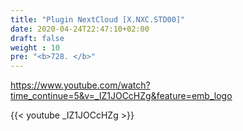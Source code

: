 ```yaml
---
title: "Plugin NextCloud [X.NXC.STD00]"
date: 2020-04-24T22:47:10+02:00
draft: false
weight : 10
pre: "<b>728. </b>"
---
```



https://www.youtube.com/watch?time_continue=5&v=_IZ1JOCcHZg&feature=emb_logo

{{< youtube _IZ1JOCcHZg  >}}
